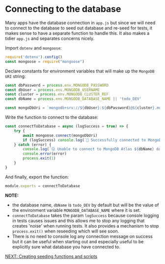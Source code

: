 # Connecting to the database

Many apps have the database connection in `app.js` but since we will need to connect to the database to seed out database and re-seed for tests, it makes sense to have a separate function to handle this. It also makes a tidier `app.js` and separates concerns nicely.

Import `dotenv` and `mongoose`:

```javascript
require('dotenv').config()
const mongoose = require("mongoose")
```

Declare constants for environment variables that will make up the `MongoDB URI` string:

```javascript
const dbPassword = process.env.MONGODB_PASSWORD
const dbUser = process.env.MONGODB_USERNAME
const cluster = process.env.MONGODB_CLUSTER_REF
const dbName = process.env.MONGODB_DATABASE_NAME || 'todo_DEV'

const mongoDbUri = `mongodb+srv://${dbUser}:${dbPassword}@${cluster}.mongodb.net/${dbName}`
```

Write the function to connect to the database:

```javascript
const connectToDatabase = async (logSuccess = true) => {
    try {
        await mongoose.connect(mongoDbUri)
        if (logSuccess) console.log(`🥳 Successfully connected to MongoDB Atlas ${dbName} database! 🌎`)
    } catch (error) {
        console.log(`😖 Unable to connect to MongoDB Atlas ${dbName} database! ❌`)
        console.error(error)
        process.exit(1)
    }
}
```

And finally, export the function:

```javascript
module.exports = connectToDatabase
```

**NOTE:** 
- the database name, `dbName` is `todo_DEV` by default but will be the value of the environment variable `MONGODB_DATABASE_NAME` where it is set.
- `connectToDatabase` takes the param `logSuccess` because console logging in tests causes issues and this allows me to stop any logging that creates 'noise' when running tests. It also provides a mechanism to stop `process.exit()` when reseeding which will see soon.
- There is no need to console log any connection message on success but it can be useful when starting out and especially useful to be explicitly sure what database you have connected to.

[NEXT: Creating seeding functions and scripts](1f_setUp_seedingFunctions.md)
